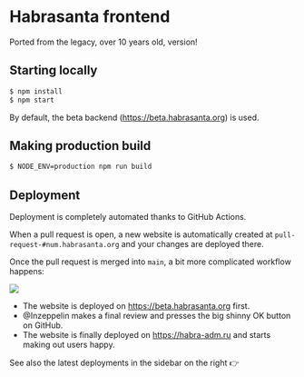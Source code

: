 # Habrasanta frontend

Ported from the legacy, over 10 years old, version!

## Starting locally

```bash
$ npm install
$ npm start
```

By default, the beta backend (https://beta.habrasanta.org) is used.

## Making production build

```bash
$ NODE_ENV=production npm run build
```

## Deployment

Deployment is completely automated thanks to GitHub Actions.

When a pull request is open, a new website is automatically created at `pull-request-#num.habrasanta.org` and your changes are deployed there.

Once the pull request is merged into `main`, a bit more complicated workflow happens:

![](https://habrastorage.org/webt/ue/aa/hl/ueaahlwgjg24ox0mmdx-qcqft28.png)

- The website is deployed on https://beta.habrasanta.org first.
- @Inzeppelin makes a final review and presses the big shinny OK button on GitHub.
- The website is finally deployed on https://habra-adm.ru and starts making out users happy.

See also the latest deployments in the sidebar on the right 👉
